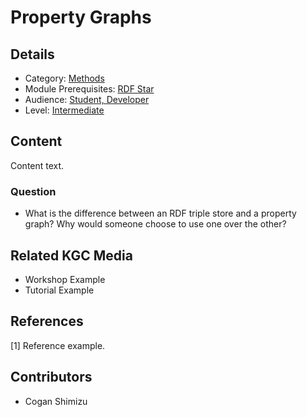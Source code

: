 # Property Graphs
## Details
* Category: [Methods](../categories/Methods.md)
* Module Prerequisites: [RDF Star](../modules/RDF_Star.md)
* Audience: [Student, Developer](../audiences/Student,_Developer.md)
* Level: [Intermediate](../levels/Intermediate.md)

## Content
Content text.

### Question

* What is the difference between an RDF triple store and a property graph? Why would someone choose to use one over the other?


## Related KGC Media
* Workshop Example
* Tutorial Example

## References
[1] Reference example.

## Contributors
* Cogan Shimizu
